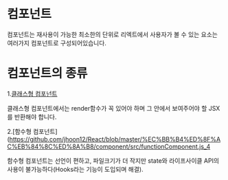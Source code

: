 # 컴포넌트

컴포넌트는 재사용이 가능한 최소한의 단위로 리엑트에서 사용자가 볼 수 있는 요소는 여러가지 컴포넌트로 구성되어있습니다. 

# 컴포넌트의 종류
1.[클래스형 컴포넌트](https://github.com/jhoon12/React/blob/master/%EC%BB%B4%ED%8F%AC%EB%84%8C%ED%8A%B8/component/src/classComponent.js)

클래스형 컴포넌트에서는 render함수가 꼭 있어야 하며 그 안에서 보여주어야 할 JSX를 반환해야 합니다.

2.[함수형 컴포넌트](https://github.com/jhoon12/React/blob/master/%EC%BB%B4%ED%8F%AC%EB%84%8C%ED%8A%B8/component/src/functionComponent.js_4

함수형 컴포넌트는 선언이 편하고, 파일크기가 더 작지만 state와 라이프사이클 API의 사용이 불가능하다(Hooks라는 기능이 도입되며 해결).

